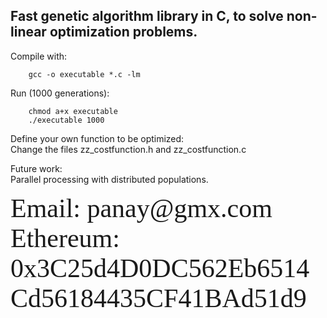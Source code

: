 ## Fast genetic algorithm library in C, to solve non-linear optimization problems.

Compile with:
```
    gcc -o executable *.c -lm
```

Run (1000 generations):
```
    chmod a+x executable
    ./executable 1000
```

Define your own function to be optimized:  
    Change the files zz_costfunction.h and zz_costfunction.c

Future work:  
    Parallel processing with distributed populations.

<span style="font-family:Papyrus; font-size:3em;">
Email: panay@gmx.com  
Ethereum: 0x3C25d4D0DC562Eb6514Cd56184435CF41BAd51d9  
</span>  

